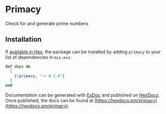 # Primacy

Check for and generate prime numbers

## Installation

If [available in Hex](https://hex.pm/docs/publish), the package can be installed
by adding `primacy` to your list of dependencies in `mix.exs`:

```elixir
def deps do
  [
    {:primacy, "~> 0.1.0"}
  ]
end
```

Documentation can be generated with [ExDoc](https://github.com/elixir-lang/ex_doc)
and published on [HexDocs](https://hexdocs.pm). Once published, the docs can
be found at [https://hexdocs.pm/primacy](https://hexdocs.pm/primacy).

